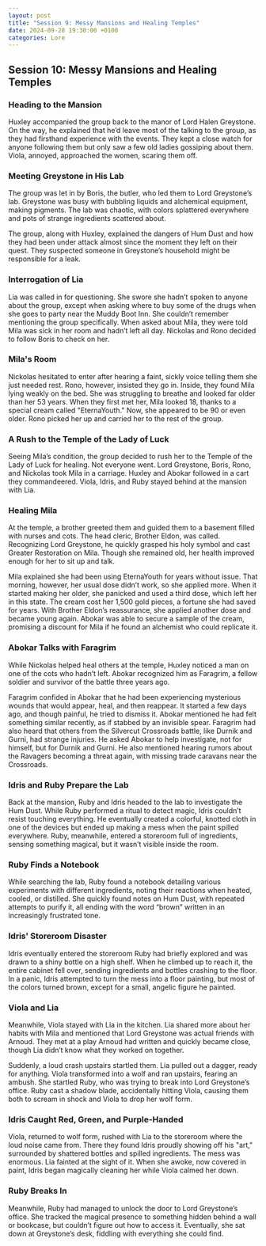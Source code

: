 ```yaml
---
layout: post  
title: "Session 9: Messy Mansions and Healing Temples"  
date: 2024-09-28 19:30:00 +0100  
categories: Lore
---
```


## Session 10: Messy Mansions and Healing Temples

### Heading to the Mansion

Huxley accompanied the group back to the manor of Lord Halen Greystone. On the way, he explained that he’d leave most of the talking to the group, as they had firsthand experience with the events. They kept a close watch for anyone following them but only saw a few old ladies gossiping about them. Viola, annoyed, approached the women, scaring them off.

### Meeting Greystone in His Lab

The group was let in by Boris, the butler, who led them to Lord Greystone’s lab. Greystone was busy with bubbling liquids and alchemical equipment, making pigments. The lab was chaotic, with colors splattered everywhere and pots of strange ingredients scattered about. 

The group, along with Huxley, explained the dangers of Hum Dust and how they had been under attack almost since the moment they left on their quest. They suspected someone in Greystone’s household might be responsible for a leak.

### Interrogation of Lia

Lia was called in for questioning. She swore she hadn’t spoken to anyone about the group, except when asking where to buy some of the drugs when she goes to party near the Muddy Boot Inn. She couldn’t remember mentioning the group specifically. When asked about Mila, they were told Mila was sick in her room and hadn’t left all day. Nickolas and Rono decided to follow Boris to check on her.

### Mila's Room

Nickolas hesitated to enter after hearing a faint, sickly voice telling them she just needed rest. Rono, however, insisted they go in. Inside, they found Mila lying weakly on the bed. She was struggling to breathe and looked far older than her 53 years. When they first met her, Mila looked 18, thanks to a special cream called "EternaYouth." Now, she appeared to be 90 or even older. Rono picked her up and carried her to the rest of the group.

### A Rush to the Temple of the Lady of Luck

Seeing Mila’s condition, the group decided to rush her to the Temple of the Lady of Luck for healing. Not everyone went. Lord Greystone, Boris, Rono, and Nickolas took Mila in a carriage. Huxley and Abokar followed in a cart they commandeered. Viola, Idris, and Ruby stayed behind at the mansion with Lia.

### Healing Mila

At the temple, a brother greeted them and guided them to a basement filled with nurses and cots. The head cleric, Brother Eldon, was called. Recognizing Lord Greystone, he quickly grasped his holy symbol and cast Greater Restoration on Mila. Though she remained old, her health improved enough for her to sit up and talk.

Mila explained she had been using EternaYouth for years without issue. That morning, however, her usual dose didn’t work, so she applied more. When it started making her older, she panicked and used a third dose, which left her in this state. The cream cost her 1,500 gold pieces, a fortune she had saved for years. With Brother Eldon’s reassurance, she applied another dose and became young again. Abokar was able to secure a sample of the cream, promising a discount for Mila if he found an alchemist who could replicate it.

### Abokar Talks with Faragrim

While Nickolas helped heal others at the temple, Huxley noticed a man on one of the cots who hadn’t left. Abokar recognized him as Faragrim, a fellow soldier and survivor of the battle three years ago.

Faragrim confided in Abokar that he had been experiencing mysterious wounds that would appear, heal, and then reappear. It started a few days ago, and though painful, he tried to dismiss it. Abokar mentioned he had felt something similar recently, as if stabbed by an invisible spear. Faragrim had also heard that others from the Silvercut Crossroads battle, like Durnik and Gurni, had strange injuries. He asked Abokar to help investigate, not for himself, but for Durnik and Gurni. He also mentioned hearing rumors about the Ravagers becoming a threat again, with missing trade caravans near the Crossroads.

### Idris and Ruby Prepare the Lab

Back at the mansion, Ruby and Idris headed to the lab to investigate the Hum Dust. While Ruby performed a ritual to detect magic, Idris couldn’t resist touching everything. He eventually created a colorful, knotted cloth in one of the devices but ended up making a mess when the paint spilled everywhere. Ruby, meanwhile, entered a storeroom full of ingredients, sensing something magical, but it wasn’t visible inside the room.

### Ruby Finds a Notebook

While searching the lab, Ruby found a notebook detailing various experiments with different ingredients, noting their reactions when heated, cooled, or distilled. She quickly found notes on Hum Dust, with repeated attempts to purify it, all ending with the word “brown” written in an increasingly frustrated tone.

### Idris' Storeroom Disaster

Idris eventually entered the storeroom Ruby had briefly explored and was drawn to a shiny bottle on a high shelf. When he climbed up to reach it, the entire cabinet fell over, sending ingredients and bottles crashing to the floor. In a panic, Idris attempted to turn the mess into a floor painting, but most of the colors turned brown, except for a small, angelic figure he painted.

### Viola and Lia

Meanwhile, Viola stayed with Lia in the kitchen. Lia shared more about her habits with Mila and mentioned that Lord Greystone was actual friends with Arnoud. They met at a play Arnoud had written and quickly became close, though Lia didn’t know what they worked on together. 

Suddenly, a loud crash upstairs startled them. Lia pulled out a dagger, ready for anything. Viola transformed into a wolf and ran upstairs, fearing an ambush. She startled Ruby, who was trying to break into Lord Greystone’s office. Ruby cast a shadow blade, accidentally hitting Viola, causing them both to scream in shock and Viola to drop her wolf form.

### Idris Caught Red, Green, and Purple-Handed

Viola, returned to wolf form, rushed with Lia to the storeroom where the loud noise came from. There they found Idris proudly showing off his "art," surrounded by shattered bottles and spilled ingredients. The mess was enormous. Lia fainted at the sight of it. When she awoke, now covered in paint, Idris began magically cleaning her while Viola calmed her down.

### Ruby Breaks In

Meanwhile, Ruby had managed to unlock the door to Lord Greystone’s office. She tracked the magical presence to something hidden behind a wall or bookcase, but couldn’t figure out how to access it. Eventually, she sat down at Greystone’s desk, fiddling with everything she could find.
